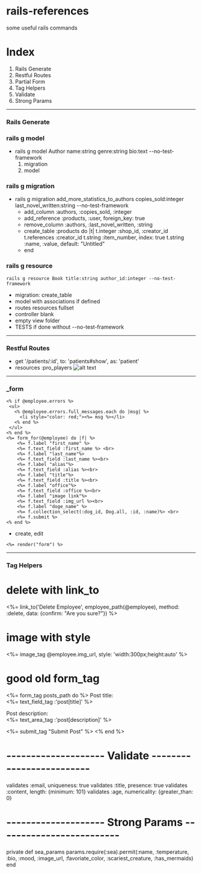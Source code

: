 # rails-references
some useful rails commands

# Index
1. Rails Generate
2. Restful Routes
3. Partial Form
4. Tag Helpers
5. Validate
6. Strong Params
---
### Rails Generate
### rails g model
* rails g model Author name:string genre:string bio:text --no-test-framework
  1. migration
  2. model
### rails g migration 
* rails g migration add_more_statistics_to_authors copies_sold:integer last_novel_written:string --no-test-framework
  * add_column :authors, :copies_sold, :integer
  * add_reference :products, :user, foreign_key: true
  * remove_column :authors, :last_novel_written, :string
  * create_table :products do |t|
    t.integer :shop_id, :creator_id
    t.references :creator_id
    t.string  :item_number, index: true
    t.string  :name, :value, default: "Untitled"
  * end
### rails g resource
  ``` rails g resource Book title:string author_id:integer --no-test-framework ```
  * migration: create_table
  * model with associations if defined
  * routes resources fullset
  * controller blank
  * empty view folder
  * TESTS if done without --no-test-framework
---
### Restful Routes
* get '/patients/:id', to: 'patients#show', as: 'patient'
* resources :pro_players
![alt text](https://i.stack.imgur.com/64uf4.png)
---
### _form
```
<% if @employee.errors %>
 <ul>
   <% @employee.errors.full_messages.each do |msg| %>
     <li style="color: red;"><%= msg %></li>
   <% end %>
 </ul>
<% end %>
<%= form_for(@employee) do |f| %>
    <%= f.label "first_name" %>
    <%= f.text_field :first_name %> <br>
    <%= f.label "last_name"%>
    <%= f.text_field :last_name %><br>
    <%= f.label "alias"%>
    <%= f.text_field :alias %><br>
    <%= f.label "title"%>
    <%= f.text_field :title %><br>
    <%= f.label "office"%>
    <%= f.text_field :office %><br>
    <%= f.label "image link"%>
    <%= f.text_field :img_url %><br>
    <%= f.label "doge_name" %>
    <%= f.collection_select(:dog_id, Dog.all, :id, :name)%> <br>
    <%= f.submit %>
<% end %>
```
* create, edit
```
<%= render("form") %>
```
---

### Tag Helpers

# delete with link_to
<%= link_to('Delete Employee', employee_path(@employee), method: :delete, data: {confirm: "Are you sure?"}) %>

# image with style
<%= image_tag @employee.img_url, style: 'width:300px;height:auto' %>

# good old form_tag
<%= form_tag posts_path do %>
  <label>Post title:</label><br>
  <%= text_field_tag :'post[title]' %><br>

  <label>Post description:</label><br>
  <%= text_area_tag :'post[description]' %><br>

  <%= submit_tag "Submit Post" %>
<% end %>

# -------------------- Validate -------------------------
validates :email, uniqueness: true
validates :title, presence: true
validates :content, length: {minimum: 101}
validates :age, numericality: {greater_than: 0}

# -------------------- Strong Params -------------------------
private
 def sea_params
   params.require(:sea).permit(:name, :temperature, :bio, :mood, :image_url, :favoriate_color, :scariest_creature, :has_mermaids)
 end
